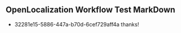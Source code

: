 ## OpenLocalization Workflow Test MarkDown
* 32281e15-5886-447a-b70d-6cef729aff4a thanks!

<!--HONumber=Jul16_HO5-->


